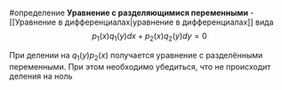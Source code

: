 #определение 
**Уравнение с разделяющимися переменными** - [[Уравнение в дифференциалах|уравнение в дифференциалах]] вида
$$p_1(x)q_1(y)dx + p_2(x)q_2(y)dy = 0$$

При делении на $q_1(y)p_2(x)$ получается уравнение с разделёнными переменными. При этом необходимо убедиться, что не происходит деления на ноль
